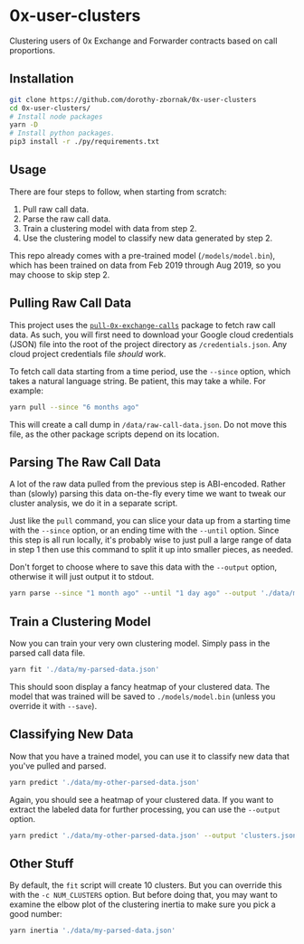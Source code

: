 # 0x-user-clusters

Clustering users of 0x Exchange and Forwarder contracts based on call proportions.

## Installation
```bash
git clone https://github.com/dorothy-zbornak/0x-user-clusters
cd 0x-user-clusters/
# Install node packages
yarn -D
# Install python packages.
pip3 install -r ./py/requirements.txt

```

## Usage
There are four steps to follow, when starting from scratch:
1. Pull raw call data.
2. Parse the raw call data.
3. Train a clustering model with data from step 2.
4. Use the clustering model to classify new data generated by step 2.

This repo already comes with a pre-trained model (`/models/model.bin`), which has
been trained on data from Feb 2019 through Aug 2019, so you may choose to skip
step 2.

## Pulling Raw Call Data
This project uses the [`pull-0x-exchange-calls`](https://github.com/dorothy-zbornak/pull-0x-exchange-calls) package to fetch raw call data. As such, you will first need to download your
Google cloud credentials (JSON) file into the root of the project directory as
`/credentials.json`. Any cloud project credentials file *should* work.

To fetch call data starting from a time period, use the `--since` option,
which takes a natural language string. Be patient, this may take a while. For example:

```bash
yarn pull --since "6 months ago"
```

This will create a call dump in `/data/raw-call-data.json`. Do not move this
file, as the other package scripts depend on its location.

## Parsing The Raw Call Data
A lot of the raw data pulled from the previous step is ABI-encoded. Rather than
(slowly) parsing this data on-the-fly every time we want to tweak our cluster
analysis, we do it in a separate script.

Just like the `pull` command, you can slice your data up from a starting time
with the `--since` option, or an ending time with the `--until` option.
Since this step is all run locally, it's probably wise to just pull a large
range of data in step 1 then use this command to split it up into smaller pieces,
as needed.

Don't forget to choose where to save this data with the `--output` option,
otherwise it will just output it to stdout.

```bash
yarn parse --since "1 month ago" --until "1 day ago" --output './data/my-parsed-data.json'
```

## Train a Clustering Model
Now you can train your very own clustering model. Simply pass in the parsed call
data file.

```bash
yarn fit './data/my-parsed-data.json'
```

This should soon display a fancy heatmap of your clustered data. The model that was
trained will be saved to `./models/model.bin` (unless you override it with `--save`).

## Classifying New Data
Now that you have a trained model, you can use it to classify new data that you've
pulled and parsed.

```bash
yarn predict './data/my-other-parsed-data.json'
```

Again, you should see a heatmap of your clustered data. If you want to extract
the labeled data for further processing, you can use the `--output` option.

```bash
yarn predict './data/my-other-parsed-data.json' --output 'clusters.json'
```

## Other Stuff

By default, the `fit` script will create 10 clusters. But you can override this
with the `-c NUM_CLUSTERS` option. But before doing that, you may want to examine
the elbow plot of the clustering inertia to make sure you pick a good number:

```bash
yarn inertia './data/my-parsed-data.json'
```

